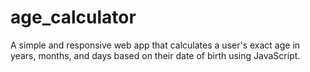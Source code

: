# age_calculator
A simple and responsive web app that calculates a user's exact age in years, months, and days based on their date of birth using JavaScript.
